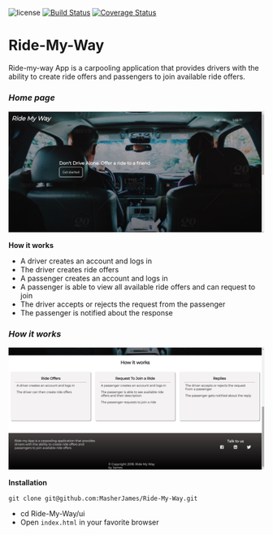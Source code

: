 ![license](https://img.shields.io/github/license/mashape/apistatus.svg)
[![Build Status](https://travis-ci.org/MasherJames/Ride-My-Way.svg?branch=ch-challenge-two-develop-158460445)](https://travis-ci.org/MasherJames/Ride-My-Way)
[![Coverage Status](https://coveralls.io/repos/github/MasherJames/Ride-My-Way/Ride-My-Way/badge.svg?branch=ch-challenge-two-develop-158460445)](https://coveralls.io/github/MasherJames/Ride-My-Way/Ride-My-Way?branch=ch-challenge-two-develop-158460445)

# Ride-My-Way

Ride-my-way App is a carpooling application that provides drivers with the ability to create ride offers
and passengers to join available ride offers.

### _Home page_

![Home page](ui/static/images/home-page-header.png)

**How it works**

- A driver creates an account and logs in
- The driver creates ride offers
- A passenger creates an account and logs in
- A passenger is able to view all available ride offers and can request to join
- The driver accepts or rejects the request from the passenger
- The passenger is notified about the response

### _How it works_

![How it works](ui/static/images/home-page-works.png)

**Installation**

```
git clone git@github.com:MasherJames/Ride-My-Way.git
```

- cd Ride-My-Way/ui
- Open `index.html` in your favorite browser
